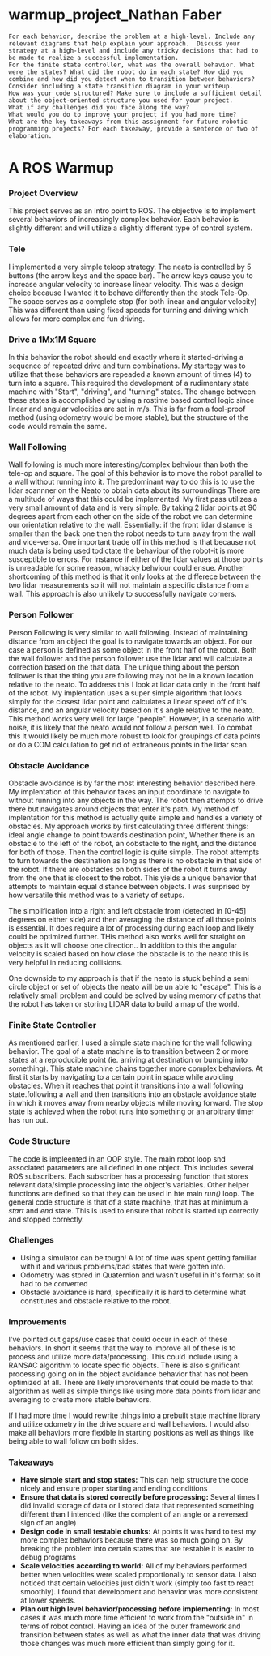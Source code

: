 # warmup_project_Nathan Faber


    For each behavior, describe the problem at a high-level. Include any relevant diagrams that help explain your approach.  Discuss your strategy at a high-level and include any tricky decisions that had to be made to realize a successful implementation.
    For the finite state controller, what was the overall behavior. What were the states? What did the robot do in each state? How did you combine and how did you detect when to transition between behaviors?  Consider including a state transition diagram in your writeup.
    How was your code structured? Make sure to include a sufficient detail about the object-oriented structure you used for your project.
    What if any challenges did you face along the way?
    What would you do to improve your project if you had more time?
    What are the key takeaways from this assignment for future robotic programming projects? For each takeaway, provide a sentence or two of elaboration.




# A ROS Warmup
### Project Overview
This project serves as an intro point to ROS. The objective is to implement several behaviors of increasingly complex behavior. Each behavior is slightly different and will utilize a slightly different type of control system.

### Tele
I implemented a very simple teleop strategy. The neato is controlled by 5 buttons (the arrow keys and the space bar). The arrow keys cause you to increase angular velocity to increase linear velocity. This was a design choice because I wanted it to behave differently than the stock Tele-Op. The space serves as a complete stop (for both linear and angular velocity) This was different than using fixed speeds for turning and driving which allows for more complex and fun driving.

### Drive a 1Mx1M Square
In this behavior the robot should end exactly where it started-driving a sequence of repeated drive and turn combinations. My startegy was to utilize that these behaviors are repeaded a known amount of times (4) to turn into a square. This required the development of a rudimentary state machine with "Start", "driving", and "turning" states. The change between these states is accomplished by using a rostime based control logic since linear and angular velocities are set in m/s. This is far from a fool-proof method (using odometry would be more stable), but the structure of the code would remain the same.

### Wall Following
Wall following is much more interesting/complex behviour than both the tele-op and square. The goal of this behavior is to move the robot parallel to a wall without running into it. The predominant way to do this is to use the lidar scannner on the Neato to obtain data about its surroundings There are a multitude of ways that this could be implemented. My first pass utilizes a very small amount of data and is very simple. By taking 2 lidar points at 90 degrees apart from each other on the side of the robot we can determine our orientation relative to the wall. Essentially: if the front lidar distance is smaller than the back one then the robot needs to turn away from the wall and vice-versa. 
One important trade off in this method is that because not much data is being used todictate the behaviour of the robot-it is more susceptible to errors. For instance if either of the lidar values at those points is unreadable for some reason, whacky behviour could ensue. Another shortcoming of this method is that it only looks at the differece between the two lidar measurements so it will not maintain a specific distance from a wall. This approach is also unlikely to successfully navigate corners.

### Person Follower
Person Following is very similar to wall following. Instead of maintaining distance from an object the goal is to navigate towards an object. For our case a person is defined as some object in the front half of the robot. Both the wall follower and the person follower use the lidar and will calculate a correction based on the that data. The unique thing about the person follower is that the thing you are following may not be in a known location relative to the neato. To address this I look at lidar data only in the front half of the robot.
My implentation uses a super simple algorithm that looks simply for the closest lidar point and calculates a linear speed off of it's distance, and an angular velocity based on it's angle relative to the neato. This method works very well for large "people". However, in a scenario with noise, it is likely that the neato would not follow a person well. To combat this it would likely be much more robust to look for groupings of data points or do a COM calculation to get rid of extraneous points in the lidar scan.

### Obstacle Avoidance
Obstacle avoidance is by far the most interesting behavior described here. My implentation of this behavior takes an input coordinate to navigate to without running into any objects in the way. The robot then attempts to drive there but navigates around objects that enter it's path. My method of implentation for this method is actually quite simple and handles a variety of obstacles. My approach works by first calculating three different things: ideal angle change to point towards destination point, Whether there is an obstacle to the left of the robot, an oobstacle to the right, and the distance for both of those. Then the control logic is quite simple. The robot attempts to turn towards the destination as long as there is no obstacle in that side of the robot. If there are obstacles on both sides of the robot it turns away from the one that is closest to the robot. This yields a unique behavior that attempts to maintain equal distance between objects. I was surprised by how versatile this method was to a variety of setups. 

The simplification into a right and left obstacle from (detected in [0-45] degrees on either side) and then averaging the distance of all those points is essential. It does require a lot of processing during each loop and likely could be optimized further. THis method also works well for straight on objects as it will choose one direction.. In addition to this the angular velocity is scaled based on how close the obstacle is to the neato this is very helpful in reducing collisions.

One downside to my approach is that if the neato is stuck behind a semi circle object or set of objects the neato will be un able to "escape". This is a relatively small problem and could be solved by using memory of paths that the robot has taken or storing LIDAR data to build a map of the world.


### Finite State Controller
As mentioned earlier, I used a simple state machine for the wall following behavior. The goal of a state machine is to transition between 2 or more states at a reproducible point (ie. arriving at destination or bumping into something). This state machine chains together more complex behaviors. At first it starts by navigating to a certain point in space while avoiding obstacles. When it reaches that point it transitions into a wall following state.following a wall and then transitions into an obstacle avoidance state in which it moves away from nearby objects while moving forward. The stop state is achieved when the robot runs into something or an arbitrary timer has run out.

### Code Structure
The code is impleented in an OOP style. The main robot loop snd associated parameters are all defined in one object. This includes several ROS subscribers. Each subscriber has a processing function that stores relevant data/simple processing into the object's variables. Other helper functions are defined so that they can be used in hte main _run()_ loop. The general code structure is that of a state machine, that has at minimum a _start_ and _end_ state. This is used to ensure that robot is started up correctly and stopped correctly.

### Challenges
- Using a simulator can be tough! A lot of time was spent getting familiar with it and various problems/bad states that were gotten into.
- Odometry was stored in Quaternion and wasn't useful in it's format so it had to be converted
- Obstacle avoidance is hard, specifically it is hard to determine what constitutes and obstacle relative to the robot.

### Improvements
I've pointed out gaps/use cases that could occur in each of these behaviors. In short it seems that the way to improve all of these is to process and utilize more data/processing. This could include using a RANSAC algorithm to locate specific objects.
There is also significant processing going on in the object avoidance behavior that has not been optimized at all. There are likely improvements that could be made to that algorithm as well as simple things like using more data points from lidar and averaging to create more stable behaviors.

If I had more time I would rewrite things into a prebuilt state machine library and utilize odometry in the drive square and wall behaviors. I would also make all behaviors more flexible in starting positions as well as things like being able to wall follow on both sides.

### Takeaways
- __Have simple start and stop states:__ This can help structure the code nicely and ensure proper starting and ending conditions
- __Ensure that data is stored correctly before processing:__ Several times I did invalid storage of data or I stored data that represented something different than I intended (like the complent of an angle or a reversed sign of an angle)
- __Design code in small testable chunks:__ At points it was hard to test my more complex behaviors because there was so much going on. By breaking the problem into certain states that are testable it is easier to debug programs
- __Scale velocities according to world:__ All of my behaviors performed better when velocities were scaled proportionally to sensor data. I also noticed that certain velocities just didn't work (simply too fast to react smoothly). I found that development and behavior was more consistent at lower speeds.
- __Plan out high level behavior/processing before implementing:__ In most cases it was much more time efficient to work from the "outside in" in terms of robot control. Having an idea of the outer framework and transition between states as well as what the inner data that was driving those changes was much more efficient than simply going for it.
